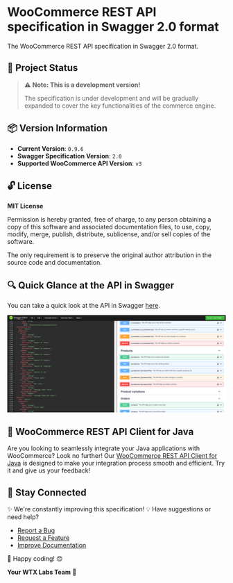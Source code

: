 # WooCommerce REST API specification in Swagger 2.0 format

The WooCommerce REST API specification in Swagger 2.0 format.

## 🚨 Project Status

> ⚠️ **Note: This is a development version!**
> 
> The specification is under development and will be gradually expanded to cover the key functionalities of the commerce engine.

## 📦 Version Information

- **Current Version**: `0.9.6`
- **Swagger Specification Version**: `2.0`
- **Supported WooCommerce API Version**: `v3`

## 🔓 License

**MIT License**

Permission is hereby granted, free of charge, to any person obtaining a copy of this software and associated documentation files, to use, copy, modify, merge, publish, distribute, sublicense, and/or sell copies of the software.

The only requirement is to preserve the original author attribution in the source code and documentation.

## 🔍 Quick Glance at the API in Swagger

You can take a quick look at the API in Swagger [here](https://editor.swagger.io/?url=https://raw.githubusercontent.com/wtx-labs/woocommerce-api-swagger-specification/main/woocommerce-rest-api-swagger-specification.yml).

![WooCommerce REST API in Swagger Editor](wtx-labs-woocommerce-rest-api-editor-swagger20-io-example.png)

## 🚀 WooCommerce REST API Client for Java

Are you looking to seamlessly integrate your Java applications with WooCommerce? Look no further! Our [WooCommerce REST API Client for Java](https://github.com/wtx-labs/woocommerce-api-client-java) is designed to make your integration process smooth and efficient. Try it and give us your feedback!

## 🔗 Stay Connected

✨ We're constantly improving this specification!
💡 Have suggestions or need help?
- [Report a Bug](https://github.com/wtx-labs/woocommerce-api-swagger-specification/issues/new?template=bug_report.yml)
- [Request a Feature](https://github.com/wtx-labs/woocommerce-api-swagger-specification/issues/new?template=feature_request.yml)
- [Improve Documentation](https://github.com/wtx-labs/woocommerce-api-swagger-specification/issues/new?template=documentation_issue.yml)

🚀 Happy coding! 😊

**Your WTX Labs Team** 🚀